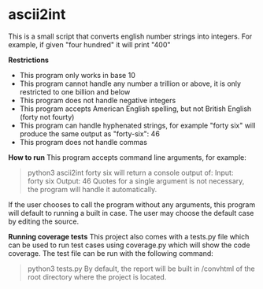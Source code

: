 # ascii2int

This is a small script that converts english number strings into integers.
For example, if given "four hundred" it will print "400"

__Restrictions__
- This program only works in base 10
- This program cannot handle any number a trillion or above, it is only restricted to one billion and below
- This program does not handle negative integers
- This program accepts American English spelling, but not British English (forty not fourty)
- This program can handle hyphenated strings, for example "forty six" will produce the same output as "forty-six": 46
- This program does not handle commas

__How to run__
This program accepts command line arguments, for example:
> python3 ascii2int forty six
will return a console output of:
> Input:  
> forty six
> Output:
> 46
Quotes for a single argument is not necessary, the program will handle it automatically.

If the user chooses to call the program without any arguments, this program will default to running a built in case. The user may choose the default case by editing the source.

__Running coverage tests__
This project also comes with a tests.py file which can be used to run test cases using coverage.py which will show the code coverage.
The test file can be run with the following command:
> python3 tests.py 
By default, the report will be built in /convhtml of the root directory where the project is located.
